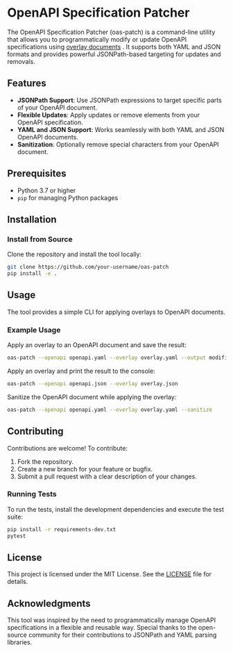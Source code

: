 # OpenAPI Specification Patcher

The OpenAPI Specification Patcher (oas-patch) is a command-line utility that allows you to programmatically modify or update OpenAPI specifications using [overlay documents](https://github.com/OAI/Overlay-Specification) . It supports both YAML and JSON formats and provides powerful JSONPath-based targeting for updates and removals.

## Features
- **JSONPath Support**: Use JSONPath expressions to target specific parts of your OpenAPI document.
- **Flexible Updates**: Apply updates or remove elements from your OpenAPI specification.
- **YAML and JSON Support**: Works seamlessly with both YAML and JSON OpenAPI documents.
- **Sanitization**: Optionally remove special characters from your OpenAPI document.

## Prerequisites
- Python 3.7 or higher
- `pip` for managing Python packages

## Installation
### Install from Source
Clone the repository and install the tool locally:
```bash
git clone https://github.com/your-username/oas-patch
pip install -e .
```

## Usage
The tool provides a simple CLI for applying overlays to OpenAPI documents.


### Example Usage
Apply an overlay to an OpenAPI document and save the result:
```bash
oas-patch --openapi openapi.yaml --overlay overlay.yaml --output modified_openapi.yaml
```

Apply an overlay and print the result to the console:
```bash
oas-patch --openapi openapi.json --overlay overlay.json
```

Sanitize the OpenAPI document while applying the overlay:
```bash
oas-patch --openapi openapi.yaml --overlay overlay.yaml --sanitize
```

## Contributing
Contributions are welcome! To contribute:
1. Fork the repository.
2. Create a new branch for your feature or bugfix.
3. Submit a pull request with a clear description of your changes.

### Running Tests
To run the tests, install the development dependencies and execute the test suite:
```bash
pip install -r requirements-dev.txt
pytest
```

## License
This project is licensed under the MIT License. See the [LICENSE](LICENSE) file for details.

## Acknowledgments
This tool was inspired by the need to programmatically manage OpenAPI specifications in a flexible and reusable way. Special thanks to the open-source community for their contributions to JSONPath and YAML parsing libraries.